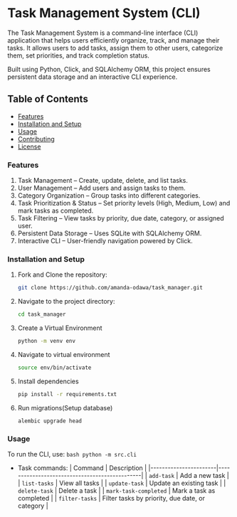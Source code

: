 # Task Management System (CLI)
The Task Management System is a command-line interface (CLI) application that helps users efficiently organize, track, and manage their tasks. It allows users to add tasks, assign them to other users, categorize them, set priorities, and track completion status.

Built using Python, Click, and SQLAlchemy ORM, this project ensures persistent data storage and an interactive CLI experience.

## Table of Contents
- [Features](#features)
- [Installation and Setup](#installation-and-setup)
- [Usage](#usage)
- [Contributing](#contributing)
- [License](#license)

### Features
1. Task Management – Create, update, delete, and list tasks.
2. User Management – Add users and assign tasks to them.
3. Category Organization – Group tasks into different categories.
4. Task Prioritization & Status – Set priority levels (High, Medium, Low) and mark tasks as completed.
5. Task Filtering – View tasks by priority, due date, category, or assigned user.
6. Persistent Data Storage – Uses SQLite with SQLAlchemy ORM.
7. Interactive CLI – User-friendly navigation powered by Click.

### Installation and Setup
1. Fork and Clone the repository:
    ```bash
    git clone https://github.com/amanda-odawa/task_manager.git
    ```
2. Navigate to the project directory:
    ```bash
    cd task_manager
    ```
3. Create a Virtual Environment
    ```bash
    python -m venv env
    ```
4. Navigate to virtual environment
    ```bash
    source env/bin/activate 
    ```
5. Install dependencies
    ```bash
    pip install -r requirements.txt
    ```
6. Run migrations(Setup database)
    ```
    alembic upgrade head
    ```

### Usage
To run the CLI, use:
    ```bash
    python -m src.cli 
    ```
- Task commands:
| Command               | Description                                   |
|-----------------------|-----------------------------------------------|
| `add-task`           | Add a new task                                |
| `list-tasks`         | View all tasks                               |
| `update-task`        | Update an existing task                      |
| `delete-task`        | Delete a task                                |
| `mark-task-completed` | Mark a task as completed                     |
| `filter-tasks`       | Filter tasks by priority, due date, or category |


